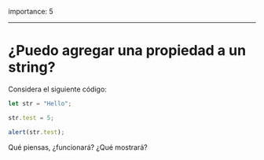 importance: 5

---

# ¿Puedo agregar una propiedad a un string?


Considera el siguiente código:

```js
let str = "Hello";

str.test = 5;

alert(str.test);
```

Qué piensas, ¿funcionará? ¿Qué mostrará?

